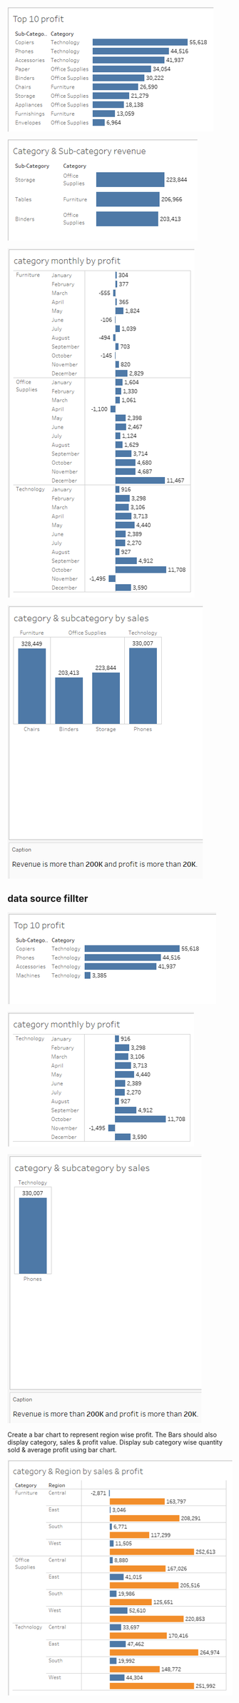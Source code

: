 
![hello](images/Screenshot%202025-10-31%20105942.png)

![hello](images/Screenshot%202025-10-31%20114101.png)

![hello](images/Screenshot%202025-10-31%20123529.png)

![hello](images/Screenshot%202025-10-31%20130529.png)

## data source fillter 

![hello](images/Screenshot%202025-10-31%20131813.png)

![hello](images/Screenshot%202025-10-31%20131826.png)

![hello](images/Screenshot%202025-10-31%20131839.png)


Create a bar chart to represent region wise profit. The Bars
should also display category, sales & profit value.
Display sub category wise quantity sold & average profit using bar
chart.

![hello](images/Screenshot%202025-10-31%20151134.png)
